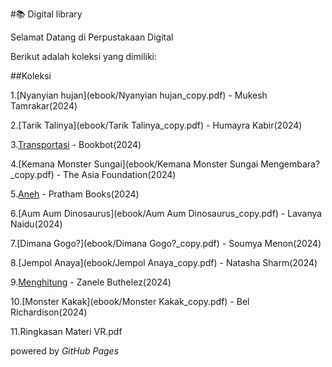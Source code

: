 #📚 Digital library

Selamat Datang di Perpustakaan Digital

Berikut adalah koleksi yang dimiliki:

##Koleksi

1.[Nyanyian hujan](ebook/Nyanyian hujan_copy.pdf) - Mukesh Tamrakar(2024)

2.[Tarik Talinya](ebook/Tarik Talinya_copy.pdf) - Humayra Kabir(2024)

3.[Transportasi](ebook/Transportasi_copy.pdf) - Bookbot(2024)

4.[Kemana Monster Sungai](ebook/Kemana Monster Sungai Mengembara?_copy.pdf) - The Asia Foundation(2024)

5.[Aneh](ebook/Aneh_copy.pdf) - Pratham Books(2024)

6.[Aum Aum Dinosaurus](ebook/Aum Aum Dinosaurus_copy.pdf) - Lavanya Naidu(2024)

7.[Dimana Gogo?](ebook/Dimana Gogo?_copy.pdf) - Soumya Menon(2024)

8.[Jempol Anaya](ebook/Jempol Anaya_copy.pdf) - Natasha Sharm(2024)

9.[Menghitung](ebook/Menghitung_copy.pdf) - Zanele Buthelez(2024)

10.[Monster Kakak](ebook/Monster Kakak_copy.pdf) - Bel Richardison(2024)

11.Ringkasan Materi VR.pdf

powered by _GitHub Pages_
